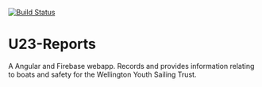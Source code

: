 [![Build Status](https://travis-ci.org/LaserFlash/WYST-Maintenance.svg?branch=master)](https://travis-ci.org/LaserFlash/WYST-Maintenance)

# U23-Reports
A Angular and Firebase webapp.
Records and provides information relating to boats and safety for the Wellington Youth Sailing Trust.
